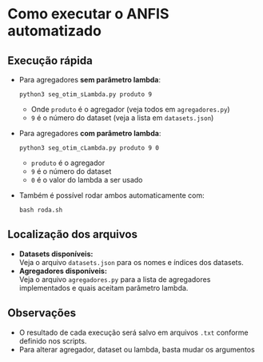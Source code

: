 # Como executar o ANFIS automatizado

## Execução rápida

- Para agregadores **sem parâmetro lambda**:
  
  ```
  python3 seg_otim_sLambda.py produto 9
  ```
  - Onde `produto` é o agregador (veja todos em `agregadores.py`)
  - `9` é o número do dataset (veja a lista em `datasets.json`)

- Para agregadores **com parâmetro lambda**:
  
  ```
  python3 seg_otim_cLambda.py produto 9 0
  ```
  - `produto` é o agregador
  - `9` é o número do dataset
  - `0` é o valor do lambda a ser usado

- Também é possível rodar ambos automaticamente com:
  
  ```
  bash roda.sh
  ```

## Localização dos arquivos

- **Datasets disponíveis:**  
  Veja o arquivo `datasets.json` para os nomes e índices dos datasets.
- **Agregadores disponíveis:**  
  Veja o arquivo `agregadores.py` para a lista de agregadores implementados e quais aceitam parâmetro lambda.

## Observações

- O resultado de cada execução será salvo em arquivos `.txt` conforme definido nos scripts.
- Para alterar agregador, dataset ou lambda, basta mudar os argumentos